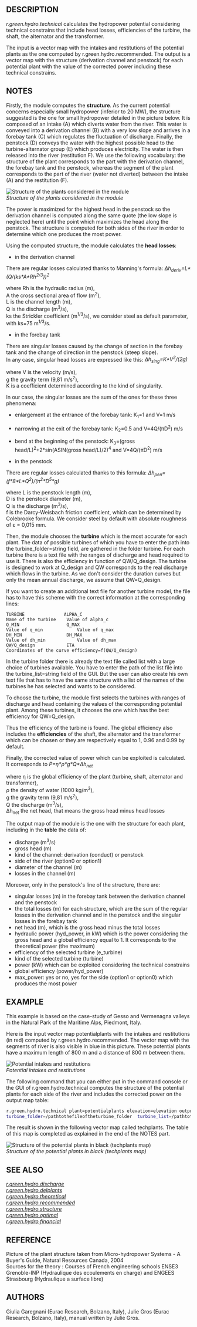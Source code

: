 ## DESCRIPTION

*r.green.hydro.technical* calculates the hydropower potential
considering technical constrains that include head losses, efficiencies
of the turbine, the shaft, the alternator and the transformer.  
  
The input is a vector map with the intakes and restitutions of the
potential plants as the one computed by r.green.hydro.recommended. The
output is a vector map with the structure (derivation channel and
penstock) for each potential plant with the value of the corrected power
including these technical constrains.

## NOTES

Firstly, the module computes the **structure**. As the current potential
concerns especially small hydropower (inferior to 20 MW), the structure
suggested is the one for small hydropower detailed in the picture below.
It is composed of an intake (A) which diverts water from the river. This
water is conveyed into a derivation channel (B) with a very low slope
and arrives in a forebay tank (C) which regulates the fluctuation of
discharge. Finally, the penstock (D) conveys the water with the highest
possible head to the turbine-alternator group (E) which produces
electricity. The water is then released into the river (restitution F).
We use the following vocabulary: the structure of the plant corresponds
to the part with the derivation channel, the forebay tank and the
penstock, whereas the segment of the plant corresponds to the part of
the river (water not diverted) between the intake (A) and the
restitution (F).  
  
![Structure of the plants considered in the module](r_green_hydro_technical_picstruct.png)  
*Structure of the plants considered in the module*

The power is maximized for the highest head in the penstock so the
derivation channel is computed along the same quote (the low slope is
neglected here) until the point which maximizes the head along the
penstock. The structure is computed for both sides of the river in order
to determine which one produces the most power.  
  
Using the computed structure, the module calculates the **head
losses**:  
  
- in the derivation channel  

There are regular losses calculated thanks to Manning's formula:
*Δh<sub>deriv</sub>=L\*(Q/(ks\*A\*Rh<sup>2/3</sup>))<sup>2</sup>*  

where Rh is the hydraulic radius (m),  
A the cross sectional area of flow (m<sup>2</sup>),  
L is the channel length (m),  
Q is the discharge (m<sup>3</sup>/s),  
ks the Strickler coefficient (m<sup>1/3</sup>/s), we consider
steel as default parameter, with ks=75 m<sup>1/3</sup>/s.  

- in the forebay tank  

There are singular losses caused by the change of section in the
forebay tank and the change of direction in the penstock (steep
slope).  
In any case, singular head losses are expressed like this:
*Δh<sub>sing</sub>=K\*V<sup>2</sup>/(2g)*  

where V is the velocity (m/s),  
g the gravity term (9,81 m/s<sup>2</sup>),  
K is a coefficient determined according to the kind of
singularity.

In our case, the singular losses are the sum of the ones for these
three phenomena:  

- enlargement at the entrance of the forebay tank:
K<sub>1</sub>=1 and V=1 m/s  
- narrowing at the exit of the forebay tank: K<sub>2</sub>=0.5
and V=4Q/(πD<sup>2</sup>) m/s  
- bend at the beginning of the penstock: K<sub>3</sub>=(gross
head/L)<sup>2</sup>+2\*sin(ASIN(gross head/L)/2)<sup>4</sup> and
V=4Q/(πD<sup>2</sup>) m/s  

- in the penstock  

There are regular losses calculated thanks to this formula:
*Δh<sub>pen</sub>=(f\*8\*L\*Q<sup>2</sup>)/(π<sup>2</sup>\*D<sup>5</sup>\*g)*  

where L is the penstock length (m),  
D is the penstock diameter (m),  
Q is the discharge (m<sup>3</sup>/s),  
f is the Darcy-Weisbach friction coefficient, which can be
determined by Colebrooke formula. We consider steel by default
with absolute roughness of ε = 0,015 mm.  

Then, the module chooses the **turbine** which is the most accurate for
each plant. The data of possible turbines of which you have to enter the
path into the turbine\_folder=string field, are gathered in the folder
turbine. For each turbine there is a text file with the ranges of
discharge and head required to use it. There is also the efficiency in
function of QW/Q\_design. The turbine is designed to work at Q\_design
and QW corresponds to the real discharge which flows in the turbine. As
we don't consider the duration curves but only the mean annual
discharge, we assume that QW=Q\_design.  
  
If you want to create an additional text file for another turbine model,
the file has to have this scheme with the correct information at the
corresponding lines:  

```text
TURBINE               ALPHA_C
Name of the turbine    Value of alpha_c
Q_MIN                  Q_MAX
Value of q_min             Value of q_max
DH_MIN                 DH_MAX
Value of dh_min            Value of dh_max
QW/Q_design            ETA
Coordinates of the curve efficiency=f(QW/Q_design)

```

In the turbine folder there is already the text file called list with a
large choice of turbines available. You have to enter the path of the
list file into the turbine\_list=string field of the GUI. But the user
can also create his own text file that has to have the same structure
with a list of the names of the turbines he has selected and wants to be
considered.  
  
To choose the turbine, the module first selects the turbines with ranges
of discharge and head containing the values of the corresponding
potential plant. Among these turbines, it chooses the one which has the
best efficiency for QW=Q\_design.  
  
Thus the efficiency of the turbine is found. The global efficiency also
includes the **efficiencies** of the shaft, the alternator and the
transformer which can be chosen or they are respectively equal to 1,
0.96 and 0.99 by default.  
  
Finally, the corrected value of power which can be exploited is
calculated.  
It corresponds to *P=η\*ρ\*g\*Q\*Δh<sub>net</sub>*  

where η is the global efficiency of the plant (turbine, shaft,
alternator and transformer),  
ρ the density of water (1000 kg/m<sup>3</sup>),  
g the gravity term (9,81 m/s<sup>2</sup>),  
Q the discharge (m<sup>3</sup>/s),  
Δh<sub>net</sub> the net head, that means the gross head minus head
losses  

The output map of the module is the one with the structure for each
plant, including in the **table** the data of:  

- discharge (m<sup>3</sup>/s)  
- gross head (m)  
- kind of the channel: derivation (conduct) or penstock  
- side of the river (option0 or option1)  
- diameter of the channel (m)  
- losses in the channel (m)  

Moreover, only in the penstock's line of the structure, there are:  

- singular losses (m) in the forebay tank between the derivation
channel and the penstock  
- the total losses (m) for each structure, which are the sum of the
regular losses in the derivation channel and in the penstock and the
singular losses in the forebay tank  
- net head (m), which is the gross head minus the total losses  
- hydraulic power (hyd\_power, in kW) which is the power considering
the gross head and a global efficiency equal to 1. It corresponds to
the theoretical power (the maximum)  
- efficiency of the selected turbine (e\_turbine)  
- kind of the selected turbine (turbine)  
- power (kW) which can be exploited considering the technical
constrains  
- global efficiency (power/hyd\_power)  
- max\_power: yes or no, yes for the side (option1 or option0) which
produces the most power

## EXAMPLE

This example is based on the case-study of Gesso and Vermenagna valleys
in the Natural Park of the Maritime Alps, Piedmont, Italy.  
  
Here is the input vector map potentialplants with the intakes and
restitutions (in red) computed by r.green.hydro.recommended. The vector
map with the segments of river is also visible in blue in this picture.
These potential plants have a maximum length of 800 m and a distance of
800 m between them.

![Potential intakes and restitutions](r_green_hydro_technical_input.png)  
*Potential intakes and restitutions*

The following command that you can either put in the command console or
the GUI of r.green.hydro.technical computes the structure of the
potential plants for each side of the river and includes the corrected
power on the output map table:  

```sh
r.green.hydro.technical plant=potentialplants elevation=elevation output_struct=techplants output_plant=segmentplants
turbine_folder=/pathtothefileoftheturbine_folder  turbine_list=/pathtothefileoftheturbine_list
```

The result is shown in the following vector map called techplants. The
table of this map is completed as explained in the end of the NOTES
part.  
  
![Structure of the potential plants in black (techplants map)](r_green_hydro_technical_output.png)  
*Structure of the potential plants in black (techplants map)*

## SEE ALSO

*[r.green.hydro.discharge](r.green.hydro.discharge.md)  
[r.green.hydro.delplants](r.green.hydro.delplants.md)  
[r.green.hydro.theoretical](r.green.hydro.theoretical.md)  
[r.green.hydro.recommended](r.green.hydro.recommended.md)  
[r.green.hydro.structure](r.green.hydro.structure.md)  
[r.green.hydro.optimal](r.green.hydro.optimal.md)  
[r.green.hydro.financial](r.green.hydro.financial.md)*

## REFERENCE

Picture of the plant structure taken from Micro-hydropower Systems - A
Buyer's Guide, Natural Resources Canada, 2004  
Sources for the theory : Courses of French engineering schools ENSE3
Grenoble-INP (Hydraulique des ecoulements en charge) and ENGEES
Strasbourg (Hydraulique a surface libre)

## AUTHORS

Giulia Garegnani (Eurac Research, Bolzano, Italy), Julie Gros (Eurac
Research, Bolzano, Italy), manual written by Julie Gros.
